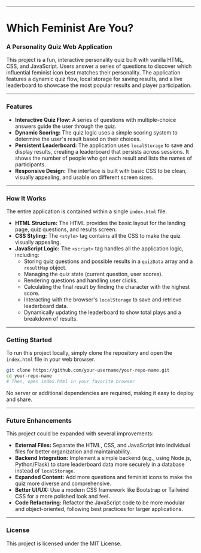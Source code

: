
-----

# Which Feminist Are You?

### A Personality Quiz Web Application

This project is a fun, interactive personality quiz built with vanilla HTML, CSS, and JavaScript. Users answer a series of questions to discover which influential feminist icon best matches their personality. The application features a dynamic quiz flow, local storage for saving results, and a live leaderboard to showcase the most popular results and player participation.

-----

### Features

  * **Interactive Quiz Flow:** A series of questions with multiple-choice answers guide the user through the quiz.
  * **Dynamic Scoring:** The quiz logic uses a simple scoring system to determine the user's result based on their choices.
  * **Persistent Leaderboard:** The application uses `localStorage` to save and display results, creating a leaderboard that persists across sessions. It shows the number of people who got each result and lists the names of participants.
  * **Responsive Design:** The interface is built with basic CSS to be clean, visually appealing, and usable on different screen sizes.

-----

### How It Works

The entire application is contained within a single `index.html` file.

  * **HTML Structure:** The HTML provides the basic layout for the landing page, quiz questions, and results screen.
  * **CSS Styling:** The `<style>` tag contains all the CSS to make the quiz visually appealing.
  * **JavaScript Logic:** The `<script>` tag handles all the application logic, including:
      * Storing quiz questions and possible results in a `quizData` array and a `resultMap` object.
      * Managing the quiz state (current question, user scores).
      * Rendering questions and handling user clicks.
      * Calculating the final result by finding the character with the highest score.
      * Interacting with the browser's `localStorage` to save and retrieve leaderboard data.
      * Dynamically updating the leaderboard to show total plays and a breakdown of results.

-----

### Getting Started

To run this project locally, simply clone the repository and open the `index.html` file in your web browser.

```bash
git clone https://github.com/your-username/your-repo-name.git
cd your-repo-name
# Then, open index.html in your favorite browser
```

No server or additional dependencies are required, making it easy to deploy and share.

-----

### Future Enhancements

This project could be expanded with several improvements:

  * **External Files:** Separate the HTML, CSS, and JavaScript into individual files for better organization and maintainability.
  * **Backend Integration:** Implement a simple backend (e.g., using Node.js, Python/Flask) to store leaderboard data more securely in a database instead of `localStorage`.
  * **Expanded Content:** Add more questions and feminist icons to make the quiz more diverse and comprehensive.
  * **Better UI/UX:** Use a modern CSS framework like Bootstrap or Tailwind CSS for a more polished look and feel.
  * **Code Refactoring:** Refactor the JavaScript code to be more modular and object-oriented, following best practices for larger applications.

-----

### License

This project is licensed under the MIT License.
